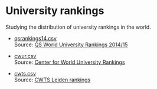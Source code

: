 University rankings
===========

Studying the distribution of university rankings in the world.

  - [qsrankings14.csv](https://github.com/zambujo/unirankings/blob/master/qsrankings14.csv)  
  Source: [QS World University Rankings  2014/15](http://www.topuniversities.com/university-rankings/world-university-rankings/2014)

  - [cwur.csv](https://github.com/zambujo/unirankings/blob/master/cwur.csv)  
  Source: [Center for World University Rankings](http://cwur.org/2014/)

  - [cwts.csv](https://github.com/zambujo/unirankings/blob/master/cwts.csv)  
  Source: [CWTS Leiden rankings](http://www.leidenranking.com/ranking/2014)

